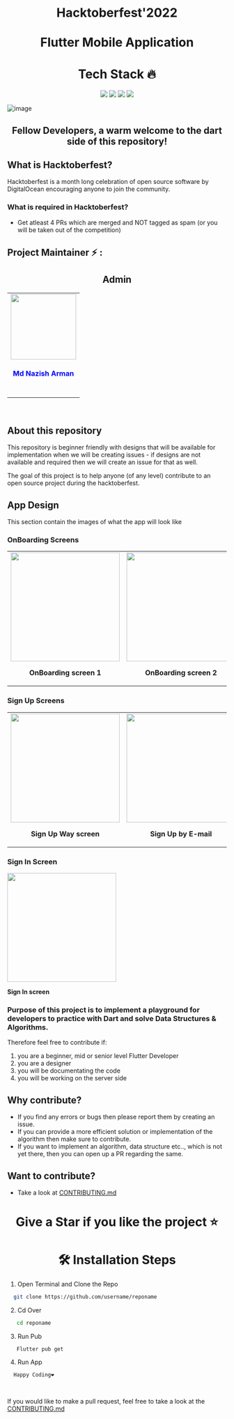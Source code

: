 <h1>
  <p align="center" ><b>
    Hacktoberfest'2022
    <br/>
    <br/>
    Flutter Mobile Application
  </p></b>
</h1>

<h1 align=center> Tech Stack 🔥 </h1>  
  <p align="center">
  <img src="https://img.shields.io/badge/dart-%230175C2.svg?&style=for-the-badge&logo=dart&logoColor=white"/> <img src="https://img.shields.io/badge/Flutter%20-%2302569B.svg?&style=for-the-badge&logo=Flutter&logoColor=white" /> <img src="https://img.shields.io/badge/github%20-%23121011.svg?&style=for-the-badge&logo=github&logoColor=white"/>
  <img src="https://img.shields.io/badge/figma%20-%23121011.svg?&style=for-the-badge&logo=figma&logoColor=pink">
  </p>

![image](https://user-images.githubusercontent.com/75615789/192692200-a4155b0d-bdc3-4a05-9747-ea7d2d6f665b.png)

<h2>
  <p align="center" ><b>
Fellow Developers, a warm welcome to the dart side of this repository!
     </p></b>
</h2>

## What is Hacktoberfest?
Hacktoberfest is a month long celebration of open source software by DigitalOcean encouraging anyone to join the community.

### What is required in Hacktoberfest?
- Get atleast 4 PRs which are merged and NOT tagged as spam (or you will be taken out of the competition)

## Project Maintainer ⚡  :

<h2 align="center">Admin</h2>

<table align="center">
<tr>
<td align="center"><a href="https://github.com/mdnazisharman2803"><img src="https://user-images.githubusercontent.com/98539013/192825894-156450b4-ee8a-42b0-827c-732c90d86e26.png" width=150px height=150px /></a></br> <h4  style="color:blue">Md Nazish Arman</h4><br>
</td>
</tr>
</table>

<br>



## About this repository
This repository is beginner friendly with designs that will be available for implementation when we will be creating issues - if designs are not available and required then we will create an issue for that as well. 

The goal of this project is to help anyone (of any level) contribute to an open source project during the hacktoberfest.

## App Design

This section contain the images of what the app will look like

### OnBoarding Screens

<table border="0">
<tr>
<td align="center" ><img src="app_preview/OnBoarding_Screen_1.png" width="250px"/><br><p><b>OnBoarding screen 1</b></p></td>
<td align="center"><img src="app_preview/OnBoarding_Screen_2.png" width="250px"/><br><p><b>OnBoarding screen 2</b></p></td>
<td align="center"><img src="app_preview/OnBoarding_Screen_3.png" width="250px"/><br><p><b>OnBoarding screen 3</b></p></td>
</tr>
</table>

### Sign Up Screens

<table border="0">
<tr>
<td align="center" ><img src="app_preview/SignUp_way.png" width="250px"/><br><p><b>Sign Up Way screen</b></p></td>
<td align="center"><img src="app_preview/SignUp_by_email.png" width="250px"/><br><p><b>Sign Up by E-mail</b></p></td>
</tr>
</table>

### Sign In Screen
<div><img src="app_preview/SignIn.png" width="250px"/><br><p><b>Sign In screen</b></p></div>

### Purpose of this project is to implement a playground for developers to practice with Dart and solve Data Structures & Algorithms.

Therefore feel free to contribute if:
1. you are a beginner, mid or senior level Flutter Developer
2. you are a designer
3. you will be documentating the code
4. you will be working on the server side

## Why contribute?
- If you find any errors or bugs then please report them by creating an issue. 
- If you can provide a more efficient solution or implementation of the algorithm then make sure to contribute. 
- If you want to implement an algorithm, data structure etc.., which is not yet there, then you can open up a PR regarding the same.
 
## Want to contribute?
- Take a look at [CONTRIBUTING.md](/CONTRIBUTING.md)


<h1 align=center> Give a Star if you like the project ⭐ </h1>

<h1 align=center>🛠️ Installation Steps</h1>


1. Open Terminal and Clone the Repo

```bash
  git clone https://github.com/username/reponame
```
 2. Cd Over 
 
```bash
   cd reponame
```
 3. Run Pub
```
   Flutter pub get
```
4. Run App 
```
  Happy Coding❤️
```

<br>

If you would like to make a pull request, feel free to take a look at the [CONTRIBUTING.md](/CONTRIBUTING.md)
